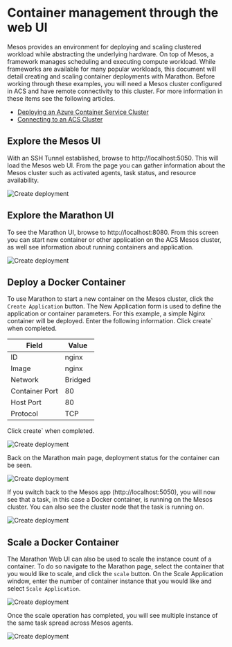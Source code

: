 <properties
   pageTitle="ACS container management through the web UI"
   description="Deploy containers to an Azure Container Service cluster service using the Marathon Web UI."
   services="container-service"
   documentationCenter=""
   authors="neilpeterson"
   manager="timlt"
   editor=""
   tags="acs, azure-container-service"
   keywords="Docker, Containers, Micro-services, Mesos, Azure"/>
   
<tags
   ms.service="container-service"
   ms.devlang="na"
   ms.topic="get-started-article"
   ms.tgt_pltfrm="na"
   ms.workload="na"
   ms.date="02/15/2016"
   ms.author="nepeters"/>
   
# Container management through the web UI
   
Mesos provides an environment for deploying and scaling clustered workload while abstracting the underlying hardware. On top of Mesos, a framework manages scheduling and executing compute workload. While frameworks are available for many popular workloads, this document will detail creating and scaling container deployments with Marathon. Before working through these examples, you will need a Mesos cluster configured in ACS and have remote connectivity to this cluster. For more information in these items see the following articles.

- [Deploying an Azure Container Service Cluster](./container-service-deployment.md) 
- [Connecting to an ACS Cluster](./container-service-connect.md)

## Explore the Mesos UI

With an SSH Tunnel established, browse to http://localhost:5050. This will load the Mesos web UI. From the page you can gather information about the Mesos cluster such as activated agents, task status, and resource availability.

![Create deployment](media/ui1.png)

## Explore the Marathon UI

To see the Marathon UI, browse to http://localhost:8080. From this screen you can start new container or other application on the ACS Mesos cluster, as well see information about running containers and application.  

![Create deployment](media/ui2.png)

## Deploy a Docker Container

To use Marathon to start a new container on the Mesos cluster, click the `Create Application` button. The New Application form is used to define the application or container parameters. For this example, a simple Nginx container will be deployed. Enter the following information.
 Click  create` when completed. 
 
Field           | Value
----------------|-----------
ID              | nginx
Image           | nginx
Network         | Bridged
Container Port  | 80
Host Port       | 80
Protocol        | TCP

Click  create` when completed. 

![Create deployment](media/ui3.png)

Back on the Marathon main page, deployment status for the container can be seen.

![Create deployment](media/ui4.png)

If you switch back to the Mesos app (http://localhost:5050), you will now see that a task, in this case a Docker container, is running on the Mesos cluster. You can also see the cluster node that the task is running on.

![Create deployment](media/ui5.png)

## Scale a Docker Container

The Marathon Web UI can also be used to scale the instance count of a container. To do so navigate to the Marathon page, select the container that you would like to scale, and click the `scale` button. On the Scale Application window, enter the number of container instance that you would like and select `Scale Application`.

![Create deployment](media/ui6.png)

Once the scale operation has completed, you will see multiple instance of the same task spread across Mesos agents.

![Create deployment](media/ui8.png)
